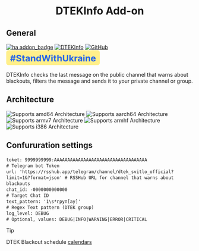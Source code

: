 <div align="center">
<h1>DTEKInfo Add-on</h1>
</div>

## General

[![ha addon_badge](https://img.shields.io/badge/HA-Addon-blue.svg)](https://developers.home-assistant.io/docs/add-ons)
[![DTEKInfo](https://img.shields.io/badge/DTEK-Info-blue.svg)](https://github.com/andrewjswan/blackout-addons/dtekinfo/)
[![GitHub](https://img.shields.io/github/license/andrewjswan/blackout-addons?color=blue)](https://github.com/andrewjswan/blackout-addons/blob/master/LICENSE)
[![StandWithUkraine](https://raw.githubusercontent.com/vshymanskyy/StandWithUkraine/main/badges/StandWithUkraine.svg)](https://github.com/vshymanskyy/StandWithUkraine/blob/main/docs/README.md)

DTEKInfo checks the last message on the public channel that warns about blackouts, filters the message and sends it to your private channel or group.

## Architecture

![Supports amd64 Architecture][amd64-shield] ![Supports aarch64 Architecture][aarch64-shield] ![Supports armv7 Architecture][armv7-shield] ![Supports armhf Architecture][armhf-shield] ![Supports i386 Architecture][i386-shield]

## Confururation settings

```
toket: 9999999999:AAAAAAAAAAAAAAAAAAAAAAAAAAAAAAAAAAA                                # Telegram bot Token
url: 'https://rsshub.app/telegram/channel/dtek_svitlo_official?limit=1&?format=json' # RSSHub URL for channel that warns about blackouts
chat_id: -0000000000000                                                              # Target Chat ID
text_pattern: '1\s*груп[ау]'                                                         # Regex Text pattern (DTEK group)
log_level: DEBUG                                                                     # Optional, values: DEBUG|INFO|WARNING|ERROR|CRITICAL
```

> [!TIP]
> DTEK Blackout schedule [calendars](https://github.com/andrewjswan/dtek-blackout-schedule-calendars)

[amd64-shield]: https://img.shields.io/badge/amd64-yes-blue.svg
[aarch64-shield]: https://img.shields.io/badge/aarch64-yes-blue.svg
[armv7-shield]: https://img.shields.io/badge/armv7-no-red.svg
[armhf-shield]: https://img.shields.io/badge/armhf-no-red.svg
[i386-shield]: https://img.shields.io/badge/i386-no-red.svg
